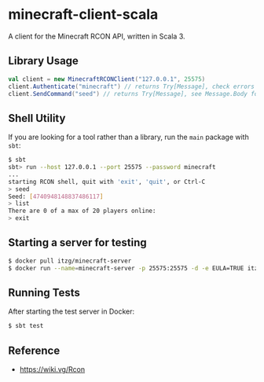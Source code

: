 # minecraft-client-scala

A client for the Minecraft RCON API, written in Scala 3.

## Library Usage

```scala
val client = new MinecraftRCONClient("127.0.0.1", 25575)
client.Authenticate("minecraft") // returns Try[Message], check errors with match.
client.SendCommand("seed") // returns Try[Message], see Message.Body for response.
```

## Shell Utility

If you are looking for a tool rather than a library, run the `main` package with `sbt`:

```bash
$ sbt
sbt> run --host 127.0.0.1 --port 25575 --password minecraft
...
starting RCON shell, quit with 'exit', 'quit', or Ctrl-C
> seed
Seed: [4740948148837486117]
> list
There are 0 of a max of 20 players online:
> exit
```

## Starting a server for testing

```bash
$ docker pull itzg/minecraft-server
$ docker run --name=minecraft-server -p 25575:25575 -d -e EULA=TRUE itzg/minecraft-server
```

## Running Tests

After starting the test server in Docker:

```bash
$ sbt test
```

## Reference

- https://wiki.vg/Rcon
